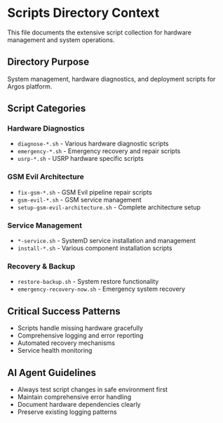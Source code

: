 # Scripts Directory Context

This file documents the extensive script collection for hardware management and system operations.

## Directory Purpose

System management, hardware diagnostics, and deployment scripts for Argos platform.

## Script Categories

### Hardware Diagnostics
- `diagnose-*.sh` - Various hardware diagnostic scripts
- `emergency-*.sh` - Emergency recovery and repair scripts
- `usrp-*.sh` - USRP hardware specific scripts

### GSM Evil Architecture
- `fix-gsm-*.sh` - GSM Evil pipeline repair scripts
- `gsm-evil-*.sh` - GSM service management
- `setup-gsm-evil-architecture.sh` - Complete architecture setup

### Service Management  
- `*-service.sh` - SystemD service installation and management
- `install-*.sh` - Various component installation scripts

### Recovery & Backup
- `restore-backup.sh` - System restore functionality
- `emergency-recovery-now.sh` - Emergency system recovery

## Critical Success Patterns

- Scripts handle missing hardware gracefully
- Comprehensive logging and error reporting
- Automated recovery mechanisms
- Service health monitoring

## AI Agent Guidelines

- Always test script changes in safe environment first
- Maintain comprehensive error handling
- Document hardware dependencies clearly
- Preserve existing logging patterns